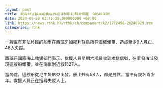 ```yaml
---
layout: post
title: 載有非法移民船隻在西班牙加那利群島傾覆　9死48失蹤
date: 2024-09-29 03:45:28.000000000 +08:00
link: https://news.rthk.hk/rthk/ch/component/k2/1772498-20240929.htm
categories: rthk
---
```


一艘載有非法移民的船隻在西班牙加那利群島所在海域傾覆，造成至少9人死亡、48人失蹤。

西班牙國家海上救援部門表示，救援人員星期六凌晨收到求救信號，在事發海域發現這艘船傾覆，並在海岸附近救起27人。

當局說，這艘船從毛里塔尼亞出發，船上共有84人，都是男性，當中有幾名青少年。救援人員正在搜尋失蹤人士。
